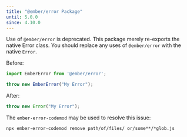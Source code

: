 ```yaml
---
title: "@ember/error Package"
until: 5.0.0
since: 4.10.0
---
```



Use of `@ember/error` is deprecated. This package merely re-exports the native Error class. You should replace any uses of `@ember/error` with the native `Error`.

Before:
``` javascript
import EmberError from '@ember/error';

throw new EmberError("My Error");
```

After:
``` javascript
throw new Error("My Error");
```

The `ember-error-codemod` may be used to resolve this issue:

``` shell
npx ember-error-codemod remove path/of/files/ or/some**/*glob.js
```
